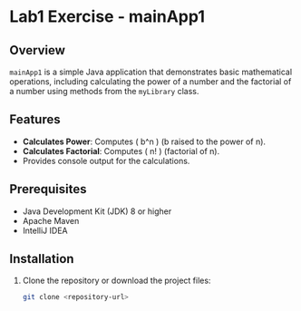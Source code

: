 # Lab1 Exercise - mainApp1

## Overview
`mainApp1` is a simple Java application that demonstrates basic mathematical operations, including calculating the power of a number and the factorial of a number using methods from the `myLibrary` class.

## Features
- **Calculates Power**: Computes \( b^n \) (b raised to the power of n).
- **Calculates Factorial**: Computes \( n! \) (factorial of n).
- Provides console output for the calculations.

## Prerequisites
- Java Development Kit (JDK) 8 or higher
- Apache Maven
- IntelliJ IDEA

## Installation
1. Clone the repository or download the project files:
   ```bash
   git clone <repository-url>